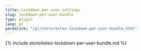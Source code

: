 ```yaml
---
title: Lockdown per user settings
slug: lockdown-per-user-bundle
type: plugin
lang: pl
permalink: "/pl/store/keleo-lockdown-per-user-bundle.html"
---
```


{% include store/keleo-lockdown-per-user-bundle.md %}
